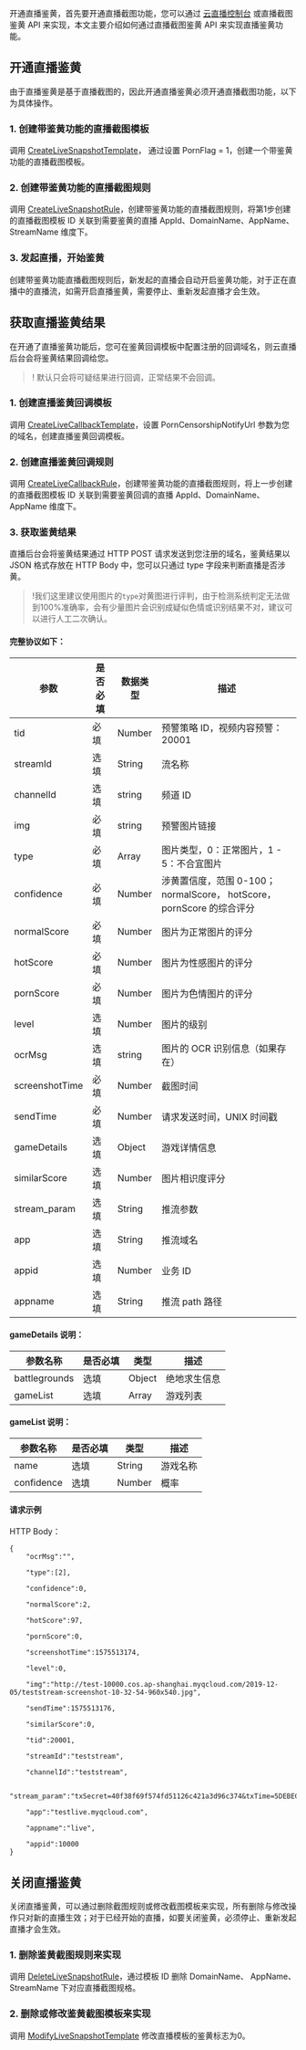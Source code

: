 
开通直播鉴黄，首先要开通直播截图功能，您可以通过 [云直播控制台](https://cloud.tencent.com/document/product/267/20386) 或直播截图鉴黄 API 来实现，本文主要介绍如何通过直播截图鉴黄 API 来实现直播鉴黄功能。

## 开通直播鉴黄
由于直播鉴黄是基于直播截图的，因此开通直播鉴黄必须开通直播截图功能，以下为具体操作。

### 1. 创建带鉴黄功能的直播截图模板
调用 [CreateLiveSnapshotTemplate](https://cloud.tencent.com/document/product/267/32624)， 通过设置 PornFlag = 1，创建一个带鉴黄功能的直播截图模板。

### 2. 创建带鉴黄功能的直播截图规则
调用 [CreateLiveSnapshotRule](https://cloud.tencent.com/document/product/267/32625)，创建带鉴黄功能的直播截图规则，将第1步创建的直播截图模板 ID 关联到需要鉴黄的直播 AppId、DomainName、AppName、StreamName 维度下。

### 3. 发起直播，开始鉴黄
创建带鉴黄功能直播截图规则后，新发起的直播会自动开启鉴黄功能，对于正在直播中的直播流，如需开启直播鉴黄，需要停止、重新发起直播才会生效。

## 获取直播鉴黄结果
在开通了直播鉴黄功能后，您可在鉴黄回调模板中配置注册的回调域名，则云直播后台会将鉴黄结果回调给您。
>! 默认只会将可疑结果进行回调，正常结果不会回调。

### 1. 创建直播鉴黄回调模板
调用 [CreateLiveCallbackTemplate](https://cloud.tencent.com/document/product/267/32637)，设置 PornCensorshipNotifyUrl 参数为您的域名，创建直播鉴黄回调模板。
### 2. 创建直播鉴黄回调规则

调用 [CreateLiveCallbackRule](https://cloud.tencent.com/document/product/267/32638)，创建带鉴黄功能的直播截图规则，将上一步创建的直播截图模板 ID 关联到需要鉴黄回调的直播 AppId、DomainName、AppName 维度下。

### 3. 获取鉴黄结果
直播后台会将鉴黄结果通过 HTTP POST 请求发送到您注册的域名，鉴黄结果以 JSON 格式存放在 HTTP Body 中，您可以只通过 type 字段来判断直播是否涉黄。
>!我们这里建议使用图片的`type`对黄图进行评判，由于检测系统判定无法做到100%准确率，会有少量图片会识别成疑似色情或识别结果不对，建议可以进行人工二次确认。  

#### 完整协议如下：
| 参数 | 是否必填 | 数据类型 | 描述 |
| --- | --- | --- | --- |
| tid | 必填 | Number | 预警策略 ID，视频内容预警：20001 |
| streamId | 选填  | String | 流名称 |
| channelId | 选填  | string | 频道 ID |
| img | 必填 | string | 预警图片链接 |
| type | 必填 | Array | 图片类型，0：正常图片，1 - 5：不合宜图片 |
| confidence | 必填 | Number | 涉黄置信度，范围 0-100；normalScore， hotScore， pornScore 的综合评分 |
| normalScore | 必填 | Number | 图片为正常图片的评分 |
| hotScore | 必填 | Number | 图片为性感图片的评分 |
| pornScore | 必填 | Number | 图片为色情图片的评分 |
| level | 选填  | Number | 图片的级别 |
| ocrMsg | 选填  | string | 图片的 OCR 识别信息（如果存在） |
| screenshotTime | 必填 | Number | 截图时间 |
| sendTime | 必填 | Number | 请求发送时间，UNIX 时间戳 |
| gameDetails | 选填 | Object |  游戏详情信息  |
| similarScore  | 选填 | Number | 图片相识度评分|
| stream_param  | 选填 | String | 推流参数 
| app  | 选填 | String | 推流域名 |
| appid  | 选填 | Number | 业务 ID  |
| appname  | 选填 | String | 推流 path 路径  |


#### gameDetails 说明：
| **参数名称** | **是否必填** | **类型** | **描述** |
| --- | --- | --- | --- |
| battlegrounds | 选填 | Object | 绝地求生信息 |
| gameList | 选填 | Array | 游戏列表 |

#### gameList 说明：

| **参数名称** | **是否必填** | **类型** | **描述** |
| --- | --- | --- | --- |
| name | 选填 | String | 游戏名称 |
| confidence | 选填 | Number | 概率 |


#### 请求示例
HTTP Body：
```
{
    "ocrMsg":"",
            
    "type":[2],
            
    "confidence":0,
            
    "normalScore":2,
            
    "hotScore":97,
            
    "pornScore":0,
            
    "screenshotTime":1575513174,
            
    "level":0,
            
    "img":"http://test-10000.cos.ap-shanghai.myqcloud.com/2019-12-05/teststream-screenshot-10-32-54-960x540.jpg",
            
    "sendTime":1575513176,
            
    "similarScore":0,
            
    "tid":20001,
            
    "streamId":"teststream",
            
    "channelId":"teststream",
            
    "stream_param":"txSecret=40f38f69f574fd51126c421a3d96c374&txTime=5DEBEC80",
            
    "app":"testlive.myqcloud.com",
            
    "appname":"live",
            
    "appid":10000
}  
```

## 关闭直播鉴黄

关闭直播鉴黄，可以通过删除截图规则或修改截图模板来实现，所有删除与修改操作只对新的直播生效；对于已经开始的直播，如要关闭鉴黄，必须停止、重新发起直播才会生效。

### 1. 删除鉴黄截图规则来实现

调用 [DeleteLiveSnapshotRule](https://cloud.tencent.com/document/product/267/32623)，通过模板 ID 删除 DomainName、 AppName、StreamName 下对应直播截图规格。

### 2. 删除或修改鉴黄截图模板来实现

调用 [ModifyLiveSnapshotTemplate](https://cloud.tencent.com/document/product/267/32618) 修改直播模板的鉴黄标志为0。
